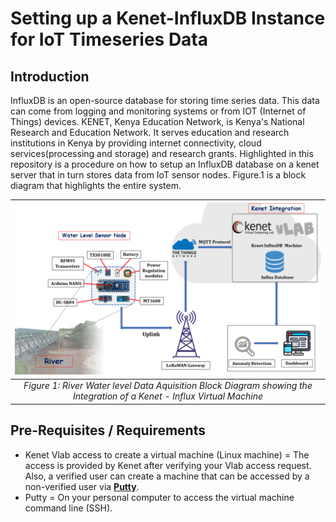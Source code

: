 # Setting up a Kenet-InfluxDB Instance for IoT Timeseries Data

## Introduction
InfluxDB is an open-source database for storing time series data. This data can come from logging and monitoring systems or from IOT (Internet of Things) devices. KENET, Kenya Education Network, is Kenya's National Research and Education Network. It serves education and research institutions in Kenya by providing internet connectivity, cloud services(processing and storage) and research grants. Highlighted in this repository is a procedure on how to setup an InfluxDB database on a kenet server that in turn stores data from IoT sensor nodes. Figure.1 is a block diagram that highlights the entire system. 

| ![kenet1](/img/block2.PNG) | 
|:--:| 
| *Figure 1: River Water level Data Aquisition Block Diagram showing the Integration of a Kenet - Influx Virtual Machine* |

## Pre-Requisites / Requirements
- Kenet Vlab access to create a virtual machine (Linux machine) = The access is provided by Kenet after verifying your Vlab access request. Also, a verified user can create a machine that can be accessed by a non-verified user via  **[Putty](https://www.chiark.greenend.org.uk/~sgtatham/putty/latest.html)**.
- Putty = On your personal computer to access the virtual machine command line (SSH).
